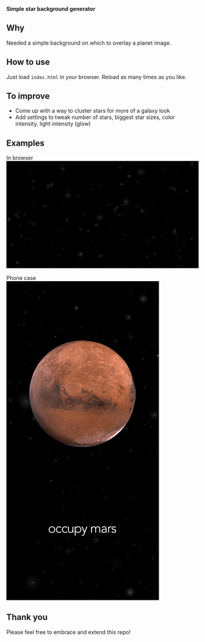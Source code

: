 **Simple star background generator**

## Why
Needed a simple background on which to overlay a planet image.

## How to use
Just load `index.html` in your browser. Reload as many times as you like.

## To improve
- Come up with a way to cluster stars for more of a galaxy look
- Add settings to tweak number of stars, biggest star sizes, color intensity, light intensity (glow)

## Examples

In browser  
![Example Output](https://github.com/levibe/stars/blob/master/examples/in-browser.png)

Phone case  
![In Use Example](https://github.com/levibe/stars/blob/master/examples/phone-case.png)

## Thank you
Please feel free to embrace and extend this repo!
